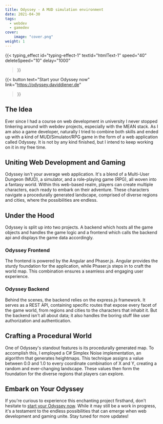 ```yaml
---
title: Odyssey - A MUD simulation environment
date: 2021-04-30
tags:
  - webdev
  - gamedev
cover:
    image: "cover.png"
weight: 1
---
```


{{< typing_effect
    id="typing-effect-1"
    textId="htmlText-1"
    speed="40"
    deleteSpeed="10"
    delay="1000"
>}}


{{< button
text="Start your Odyssey now" 
link="https://odyssey.daviddiener.de" 
>}}

## The Idea
Ever since I had a course on web development in university I never stopped tinkering around with webdev projects, especially with the MEAN stack. As I am also a game developer, naturally I tried to combine both skills and ended up with a kind of MUD/Simulator/RPG game in the form of a web application called Odyssey. It is not by any kind finished, but I intend to keep working on it in my free time.

## Uniting Web Development and Gaming
Odyssey isn't your average web application. It's a blend of a Multi-User Dungeon (MUD), a simulator, and a role-playing game (RPG), all woven into a fantasy world. Within this web-based realm, players can create multiple characters, each ready to embark on their adventure. These characters navigate a procedurally generated landscape, comprised of diverse regions and cities, where the possibilities are endless.

## Under the Hood
Odyssey is split up into two projects. A backend which hosts all the game objects and handles the game logic and a frontend which calls the backend api and displays the game data accordingly.

### Odyssey Frontend
The frontend is powered by the Angular and Phaser.js. Angular provides the sturdy foundation for the application, while Phaser.js steps in to craft the world map. This combination ensures a seamless and engaging user experience.

### Odyssey Backend
Behind the scenes, the backend relies on the express.js framework. It serves as a REST API, containing specific routes that expose every facet of the game world, from regions and cities to the characters that inhabit it. But the backend isn't all about data; it also handles the boring stuff like user authorization and authentication.

## Crafting a Procedural World
One of Odyssey's standout features is its procedurally generated map. To accomplish this, I employed a C# Simplex Noise implementation, an algorithm that generates heightmaps. This technique assigns a value between 0.0 and 1.0 to every coordinate combination of X and Y, creating a random and ever-changing landscape. These values then form the foundation for the diverse regions that players can explore.

## Embark on Your Odyssey
If you're curious to experience this enchanting project firsthand, don't hesitate to [start your Odyssey now](https://odyssey.daviddiener.de). While it may still be a work in progress, it's a testament to the endless possibilities that can emerge when web development and gaming unite. Stay tuned for more updates!